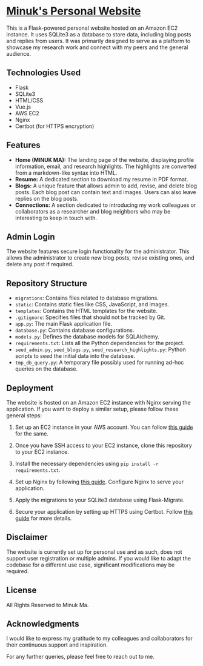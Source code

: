 # [Minuk's Personal Website](https://www.minukma.com/)

This is a Flask-powered personal website hosted on an Amazon EC2 instance. It uses SQLite3 as a database to store data, including blog posts and replies from users. It was primarily designed to serve as a platform to showcase my research work and connect with my peers and the general audience.

## Technologies Used

- Flask
- SQLite3
- HTML/CSS
- Vue.js
- AWS EC2
- Nginx
- Certbot (for HTTPS encryption)

## Features

- **Home (MINUK MA):** The landing page of the website, displaying profile information, email, and research highlights. The highlights are converted from a markdown-like syntax into HTML.
- **Resume:** A dedicated section to download my resume in PDF format.
- **Blogs:** A unique feature that allows admin to add, revise, and delete blog posts. Each blog post can contain text and images. Users can also leave replies on the blog posts.
- **Connections:** A section dedicated to introducing my work colleagues or collaborators as a researcher and blog neighbors who may be interesting to keep in touch with.

## Admin Login

The website features secure login functionality for the administrator. This allows the administrator to create new blog posts, revise existing ones, and delete any post if required.

## Repository Structure

- `migrations`: Contains files related to database migrations.
- `static`: Contains static files like CSS, JavaScript, and images.
- `templates`: Contains the HTML templates for the website.
- `.gitignore`: Specifies files that should not be tracked by Git.
- `app.py`: The main Flask application file.
- `database.py`: Contains database configurations.
- `models.py`: Defines the database models for SQLAlchemy.
- `requirements.txt`: Lists all the Python dependencies for the project.
- `seed_admin.py`, `seed_blogs.py`, `seed_research_highlights.py`: Python scripts to seed the initial data into the database.
- `tmp_db_query.py`: A temporary file possibly used for running ad-hoc queries on the database.

## Deployment

The website is hosted on an Amazon EC2 instance with Nginx serving the application. If you want to deploy a similar setup, please follow these general steps:

1. Set up an EC2 instance in your AWS account. You can follow [this guide](https://docs.aws.amazon.com/efs/latest/ug/gs-step-one-create-ec2-resources.html) for the same.

2. Once you have SSH access to your EC2 instance, clone this repository to your EC2 instance.

3. Install the necessary dependencies using `pip install -r requirements.txt`.

4. Set up Nginx by following [this guide](https://www.digitalocean.com/community/tutorials/how-to-install-nginx-on-ubuntu-20-04). Configure Nginx to serve your application.

5. Apply the migrations to your SQLite3 database using Flask-Migrate.

6. Secure your application by setting up HTTPS using Certbot. Follow [this guide](https://www.digitalocean.com/community/tutorials/how-to-secure-nginx-with-let-s-encrypt-on-ubuntu-20-04) for more details.

## Disclaimer

The website is currently set up for personal use and as such, does not support user registration or multiple admins. If you would like to adapt the codebase for a different use case, significant modifications may be required.

## License

All Rights Reserved to Minuk Ma. 

## Acknowledgments

I would like to express my gratitude to my colleagues and collaborators for their continuous support and inspiration.

For any further queries, please feel free to reach out to me.

